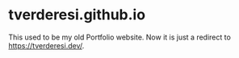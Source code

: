 # tverderesi.github.io
This used to be my old Portfolio website. Now it is just a redirect to https://tverderesi.dev/.
